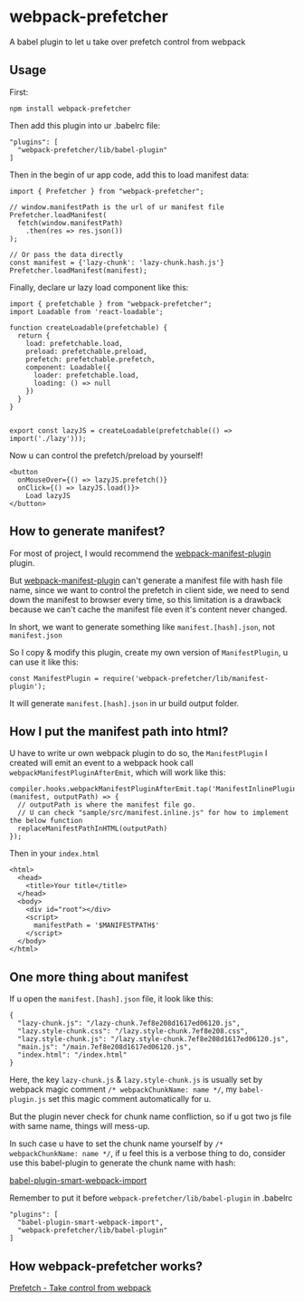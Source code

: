 # webpack-prefetcher
A babel plugin to let u take over prefetch control from webpack

## Usage

First:

``npm install webpack-prefetcher``

Then add this plugin into ur .babelrc file:

```
"plugins": [
  "webpack-prefetcher/lib/babel-plugin"
]
```

Then in the begin of ur app code, add this to load manifest data:

```
import { Prefetcher } from "webpack-prefetcher";

// window.manifestPath is the url of ur manifest file
Prefetcher.loadManifest(
  fetch(window.manifestPath)
    .then(res => res.json())
);

// Or pass the data directly
const manifest = {'lazy-chunk': 'lazy-chunk.hash.js'}
Prefetcher.loadManifest(manifest);
```

Finally, declare ur lazy load component like this:

```
import { prefetchable } from "webpack-prefetcher";
import Loadable from 'react-loadable';

function createLoadable(prefetchable) {
  return {
    load: prefetchable.load,
    preload: prefetchable.preload,
    prefetch: prefetchable.prefetch,
    component: Loadable({
      loader: prefetchable.load,
      loading: () => null
    })
  }
}


export const lazyJS = createLoadable(prefetchable(() => import('./lazy')));
```
Now u can control the prefetch/preload by yourself!

```
<button
  onMouseOver={() => lazyJS.prefetch()}
  onClick={() => lazyJS.load()}>
    Load lazyJS
</button>
```


## How to generate manifest?
For most of project, I would recommend the [webpack-manifest-plugin](https://github.com/danethurber/webpack-manifest-plugin/) plugin.

But [webpack-manifest-plugin](https://github.com/danethurber/webpack-manifest-plugin/) can't generate a manifest file with hash file name, since we want to control the prefetch in client side, we need to send down the manifest to browser every time, so this limitation is a drawback because we can't cache the manifest file even it's content never changed.

In short, we want to generate something like ``manifest.[hash].json``, not `manifest.json`

So I copy & modify this plugin, create my own version of `ManifestPlugin`, u can use it like this:

```
const ManifestPlugin = require('webpack-prefetcher/lib/manifest-plugin');
```

It will generate `manifest.[hash].json` in ur build output folder.

## How I put the manifest path into html?
U have to write ur own webpack plugin to do so, the `ManifestPlugin` I created will emit an event to a webpack hook call `webpackManifestPluginAfterEmit`, which will work like this:

```
compiler.hooks.webpackManifestPluginAfterEmit.tap('ManifestInlinePlugin', (manifest, outputPath) => {
  // outputPath is where the manifest file go.
  // U can check "sample/src/manifest.inline.js" for how to implement the below function
  replaceManifestPathInHTML(outputPath)
});
```

Then in your `index.html`
```
<html>
  <head>
    <title>Your title</title>
  </head>
  <body>
    <div id="root"></div>
    <script>
      manifestPath = '$MANIFESTPATH$'
    </script>
  </body>
</html>
```

## One more thing about manifest
If u open the `manifest.[hash].json` file, it look like this:

```
{
  "lazy-chunk.js": "/lazy-chunk.7ef8e208d1617ed06120.js",
  "lazy.style-chunk.css": "/lazy.style-chunk.7ef8e208.css",
  "lazy.style-chunk.js": "/lazy.style-chunk.7ef8e208d1617ed06120.js",
  "main.js": "/main.7ef8e208d1617ed06120.js",
  "index.html": "/index.html"
}
```

Here, the key `lazy-chunk.js` & `lazy.style-chunk.js` is usually set by webpack magic comment `/* webpackChunkName: name */`, my `babel-plugin.js` set this magic comment automatically for u.

But the plugin never check for chunk name confliction, so if u got two js file with same name, things will mess-up.

In such case u have to set the chunk name yourself by `/* webpackChunkName: name */`, if u feel this is a verbose thing to do, consider use this babel-plugin to generate the chunk name with hash:

[babel-plugin-smart-webpack-import](https://github.com/sebastian-software/babel-plugin-smart-webpack-import)

Remember to put it before `webpack-prefetcher/lib/babel-plugin` in .babelrc

```
"plugins": [
  "babel-plugin-smart-webpack-import",
  "webpack-prefetcher/lib/babel-plugin"
]
```

## How webpack-prefetcher works?
[Prefetch - Take control from webpack](https://medium.com/@migcoder/prefetch-preload-take-control-from-webpack-26d1e0f2c3)
